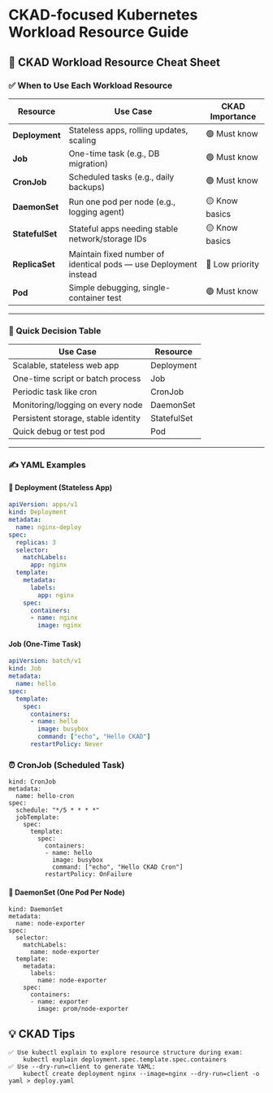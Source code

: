 # CKAD-focused Kubernetes Workload Resource Guide

## 🧠 CKAD Workload Resource Cheat Sheet

### ✅ When to Use Each Workload Resource

| Resource      | Use Case                                                     | CKAD Importance |
|---------------|--------------------------------------------------------------|-----------------|
| **Deployment**| Stateless apps, rolling updates, scaling                     | 🟢 Must know    |
| **Job**       | One-time task (e.g., DB migration)                           | 🟢 Must know    |
| **CronJob**   | Scheduled tasks (e.g., daily backups)                        | 🟢 Must know    |
| **DaemonSet** | Run one pod per node (e.g., logging agent)                   | 🟡 Know basics  |
| **StatefulSet**| Stateful apps needing stable network/storage IDs            | 🟡 Know basics  |
| **ReplicaSet**| Maintain fixed number of identical pods — use Deployment instead | 🔴 Low priority |
| **Pod**       | Simple debugging, single-container test                      | 🟢 Must know    |

---

### 📘 Quick Decision Table

| Use Case                               | Resource     |
|----------------------------------------|--------------|
| Scalable, stateless web app            | Deployment   |
| One-time script or batch process       | Job          |
| Periodic task like cron                | CronJob      |
| Monitoring/logging on every node       | DaemonSet    |
| Persistent storage, stable identity    | StatefulSet  |
| Quick debug or test pod                | Pod          |

---

### ✍️ YAML Examples

#### 🚀 Deployment (Stateless App)

```yaml
apiVersion: apps/v1
kind: Deployment
metadata:
  name: nginx-deploy
spec:
  replicas: 3
  selector:
    matchLabels:
      app: nginx
  template:
    metadata:
      labels:
        app: nginx
    spec:
      containers:
      - name: nginx
        image: nginx
```

#### Job (One-Time Task)
```yaml
apiVersion: batch/v1
kind: Job
metadata:
  name: hello
spec:
  template:
    spec:
      containers:
      - name: hello
        image: busybox
        command: ["echo", "Hello CKAD"]
      restartPolicy: Never
```

### ⏰ CronJob (Scheduled Task)
```apiVersion: batch/v1
kind: CronJob
metadata:
  name: hello-cron
spec:
  schedule: "*/5 * * * *"
  jobTemplate:
    spec:
      template:
        spec:
          containers:
          - name: hello
            image: busybox
            command: ["echo", "Hello CKAD Cron"]
          restartPolicy: OnFailure
```

#### 🧩 DaemonSet (One Pod Per Node)
```apiVersion: apps/v1
kind: DaemonSet
metadata:
  name: node-exporter
spec:
  selector:
    matchLabels:
      name: node-exporter
  template:
    metadata:
      labels:
        name: node-exporter
    spec:
      containers:
      - name: exporter
        image: prom/node-exporter
```


## 💡 CKAD Tips
    ✅ Use kubectl explain to explore resource structure during exam:
        kubectl explain deployment.spec.template.spec.containers
    ✅ Use --dry-run=client to generate YAML:
        kubectl create deployment nginx --image=nginx --dry-run=client -o yaml > deploy.yaml